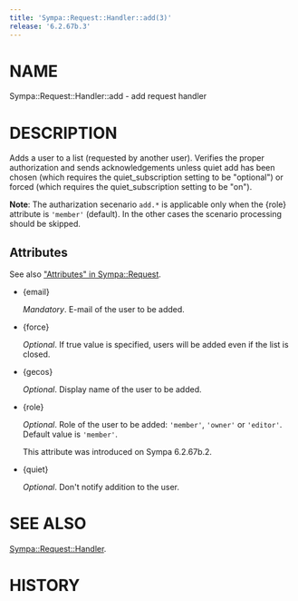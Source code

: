 ```yaml
---
title: 'Sympa::Request::Handler::add(3)'
release: '6.2.67b.3'
---
```


# NAME

Sympa::Request::Handler::add - add request handler

# DESCRIPTION

Adds a user to a list (requested by another user). Verifies
the proper authorization and sends acknowledgements unless
quiet add has been chosen (which requires the
quiet\_subscription setting to be "optional") or forced (which
requires the quiet\_subscription setting to be "on").

**Note**:
The autharization secenario `add.*` is applicable only when the {role}
attribute is `'member'` (default).
In the other cases the scenario processing should be skipped.

## Attributes

See also ["Attributes" in Sympa::Request](./Sympa-Request.3.md#attributes).

- {email}

    _Mandatory_.
    E-mail of the user to be added.

- {force}

    _Optional_.
    If true value is specified,
    users will be added even if the list is closed.

- {gecos}

    _Optional_.
    Display name of the user to be added.

- {role}

    _Optional_.
    Role of the user to be added: `'member'`, `'owner'` or `'editor'`.
    Default value is `'member'`.

    This attribute was introduced on Sympa 6.2.67b.2.

- {quiet}

    _Optional_.
    Don't notify addition to the user.

# SEE ALSO

[Sympa::Request::Handler](./Sympa-Request-Handler.3.md).

# HISTORY
